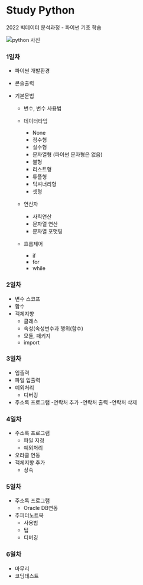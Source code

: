 # Study Python
2022 빅데이터 분석과정 - 파이썬 기초 학습

![python 사진](https://upload.wikimedia.org/wikipedia/commons/thumb/f/f8/Python_logo_and_wordmark.svg/1280px-Python_logo_and_wordmark.svg.png)


### 1일차
 - 파이썬 개발환경
 
 - 콘솔출력

 - 기본문법
    - 변수, 변수 사용법

    - 데이터타입
        - None
        - 정수형
        - 실수형
        - 문자열형 (파이썬 문자형은 없음)
        - 불형
        - 리스트형
        - 튜플형
        - 딕셔너리형
        - 셋형

    - 연산자
        - 사칙연산
        - 문자열 연산
        - 문자열 포맷팅

    - 흐름제어
        - if
        - for
        - while

### 2일차
 - 변수 스코프
 - 함수
 - 객체지향
    - 클래스
    - 속성(속성변수과 행위(함수)
    - 모듈, 패키지
    - import

### 3일차
- 입출력
- 파일 입출력
- 예외처리 
    - 디버깅
- 주소록 프로그램
    -연락처 추가
    -연락처 출력
    -연락처 삭제

### 4일차
- 주소록 프로그램
    - 파일 지정
    - 예외처리
- 오라클 연동
- 객체지향 추가
    - 상속

### 5일차
- 주소록 프로그램
    - Oracle DB연동
- 주피터노트북
    - 사용법
    - 팁
    - 디버깅

### 6일차
- 마무리
- 코딩테스트


